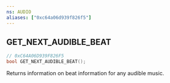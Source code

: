 ```yaml
---
ns: AUDIO
aliases: ["0xc64a06d939f826f5"]
---
```

## GET_NEXT_AUDIBLE_BEAT

```c
// 0xC64A06D939F826F5
bool GET_NEXT_AUDIBLE_BEAT();
```

Returns information on beat information for any audible music.

